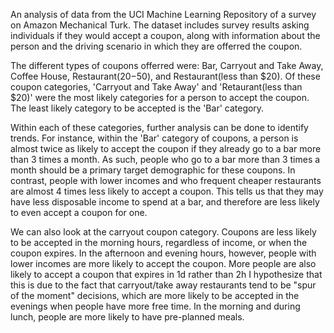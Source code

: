 An analysis of data from the UCI Machine Learning Repository of a survey on Amazon Mechanical Turk. The dataset includes survey results asking individuals if they would accept a coupon, along with information about the person and the driving scenario in which they are offerred the coupon.

The different types of coupons offerred were: Bar, Carryout and Take Away, Coffee House, Restaurant($20-$50), and Restaurant(less than $20).
Of these coupon categories, 'Carryout and Take Away' and 'Retaurant(less than $20)' were the most likely categories for a person to accept the coupon.
The least likely category to be accepted is the 'Bar' category.

Within each of these categories, further analysis can be done to identify trends.
For instance, within the 'Bar' category of coupons, a person is almost twice as likely to accept the coupon if they already go to a bar more than 3 times a month. As such, people who go to a bar more than 3 times a month should be a primary target demographic for these coupons.
In contrast, people with lower incomes and who frequent cheaper restaurants are almost 4 times less likely to accept a coupon. This tells us that they may have less disposable income to spend at a bar, and therefore are less likely to even accept a coupon for one.

We can also look at the carryout coupon category.
Coupons are less likely to be accepted in the morning hours, regardless of income, or when the coupon expires. In the afternoon and evening hours, however, people with lower incomes are more likely to accept the coupon. More people are also likely to accept a coupon that expires in 1d rather than 2h
I hypothesize that this is due to the fact that carryout/take away restaurants tend to be "spur of the moment" decisions, which are more likely to be accepted in the evenings when people have more free time. In the morning and during lunch, people are more likely to have pre-planned meals.
